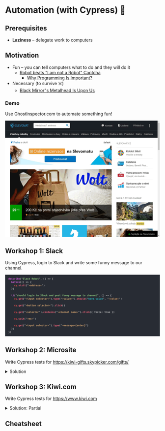 # Automation (with Cypress) 🤖

## Prerequisites

* **Laziness** – delegate work to computers

## Motivation

* Fun – you can tell computers what to do and they will do it
  * [Robot beats "I am not a Robot" Captcha](https://www.youtube.com/watch?v=fsF7enQY8uI)
    * [Why Programming Is Important?](https://www.youtube.com/watch?v=Dv7gLpW91DM)
* Necessary (to survive ☠️)
  * [Black Mirror"s Metalhead Is Upon Us](https://www.youtube.com/watch?v=Fvr-uYliHUg)

### Demo

Use GhostInspector.com to automate something fun!

![](./assets/lesson-automation/slevomat.gif)

## Workshop 1: Slack

Using Cypress, login to Slack and write some funny message to our channel.

![](./assets/lesson-automation/cypress.png)

## Workshop 2: Microsite

Write Cypress tests for <https://kiwi-gifts.skypicker.com/gifts/>

<details>
<summary>Solution</summary>

[](./assets/lesson-automation/cypress-on-microsite.js ':include :type=code')
</details>

## Workshop 3: Kiwi.com

Write Cypress tests for <https://www.kiwi.com>

<details>
<summary>Solution: Partial</summary>

[](./assets/lesson-automation/cypress-on-kiwicom.js ':include :type=code')
</details>

## Cheatsheet

[](./assets/cheatsheet-cypress.md ':include')
